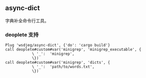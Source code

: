 ## async-dict

字典补全命令行工具。

### deoplete 支持

```
Plug 'wsdjeg/async-dict', {'do': 'cargo build'}
call deoplete#custom#var('minigrep', 'minigrep_executable', {
            \ '_':  'minigrep',
            \})
call deoplete#custom#var('minigrep', 'dicts', {
            \ '_':  'path/to/words.txt',
            \})
```



